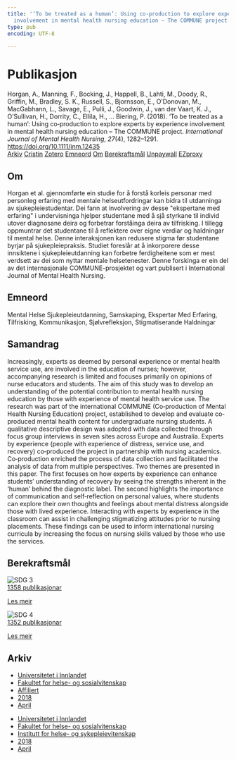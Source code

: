 ```yaml
---
title: '‘To be treated as a human’: Using co‐production to explore experts by experience
  involvement in mental health nursing education – The COMMUNE project.'
type: pub
encoding: UTF-8

---
```

<h1>Publikasjon</h1>
<article id="csl-bib-container-ZGB23QAG" class="csl-bib-container">
  <div class="csl-bib-body"> <div class="csl-entry">Horgan, A., Manning, F., Bocking, J., Happell, B., Lahti, M., Doody, R., Griffin, M., Bradley, S. K., Russell, S., Bjornsson, E., O’Donovan, M., MacGabhann, L., Savage, E., Pulli, J., Goodwin, J., van der Vaart, K. J., O’Sullivan, H., Dorrity, C., Ellila, H., … Biering, P. (2018). ‘To be treated as a human’: Using co‐production to explore experts by experience involvement in mental health nursing education – The COMMUNE project. <i>International Journal of Mental Health Nursing</i>, <i>27</i>(4), 1282–1291. <a href="https://doi.org/10.1111/inm.12435">https://doi.org/10.1111/inm.12435</a></div> </div>
  <div class="csl-bib-buttons">
    <a href="#taxonomy-article-ZGB23QAG" alt="archive" class="csl-bib-button">Arkiv</a>
    <a href="https://app.cristin.no/results/show.jsf?id=1578751" alt="Cristin" class="csl-bib-button">Cristin</a>
    <a href="http://zotero.org/groups/5881554/items/ZGB23QAG" alt="Zotero" class="csl-bib-button">Zotero</a>
    <a href="#keywords-article-ZGB23QAG" alt="keywords" class="csl-bib-button">Emneord</a>
    <a href="#about-article-ZGB23QAG" alt="about_pub" class="csl-bib-button">Om</a>
    <a href="#sdg-article-ZGB23QAG" alt="sdg" class="csl-bib-button">Berekraftsmål</a>
    <a href="https://onlinelibrary.wiley.com/doi/pdfdirect/10.1111/inm.12435" alt="Unpaywall" class="csl-bib-button">Unpaywall</a>
    <a href="https://onlinelibrary.wiley.com/doi/pdfdirect/10.1111/inm.12435" alt="EZproxy" class="csl-bib-button">EZproxy</a>
  </div>
  <div id="csl-bib-meta-container-ZGB23QAG"></div>
</article>
<div id="csl-bib-meta-ZGB23QAG" class="csl-bib-meta">
  <article id="about-article-ZGB23QAG" class="about_pub-article">
    <h1>Om</h1>
    Horgan et al. gjennomførte ein studie for å forstå korleis personar med personleg erfaring med mentale helseutfordringar kan bidra til utdanninga av sjukepleiestudentar. Dei fann at involvering av desse "ekspertane med erfaring" i undervisninga hjelper studentane med å sjå styrkane til individ utover diagnosane deira og forbetrar forståinga deira av tilfrisking. I tillegg oppmuntrar det studentane til å reflektere over eigne verdiar og haldningar til mental helse. Denne interaksjonen kan redusere stigma før studentane byrjar på sjukepleiepraksis. Studiet foreslår at å inkorporere desse innsiktene i sjukepleieutdanning kan forbetre ferdigheitene som er mest verdsett av dei som nyttar mentale helsetenester. Denne forskinga er ein del av det internasjonale COMMUNE-prosjektet og vart publisert i International Journal of Mental Health Nursing.
  </article>
  <article id="keywords-article-ZGB23QAG" class="keywords-article">
    <h1>Emneord</h1>
    Mental Helse Sjukepleieutdanning, Samskaping, Ekspertar Med Erfaring, Tilfrisking, Kommunikasjon, Sjølvrefleksjon, Stigmatiserande Haldningar
  </article>
  <article id="abstract-article-ZGB23QAG" class="abstract-article">
    <h1>Samandrag</h1>
    Increasingly, experts as deemed by personal experience or mental health service use, are involved in the education of nurses; however, accompanying research is limited and focuses primarily on opinions of nurse educators and students. The aim of this study was to develop an understanding of the potential contribution to mental health nursing education by those with experience of mental health service use. The research was part of the international COMMUNE (Co‐production of Mental Health Nursing Education) project, established to develop and evaluate co‐produced mental health content for undergraduate nursing students. A qualitative descriptive design was adopted with data collected through focus group interviews in seven sites across Europe and Australia. Experts by experience (people with experience of distress, service use, and recovery) co‐produced the project in partnership with nursing academics. Co‐production enriched the process of data collection and facilitated the analysis of data from multiple perspectives. Two themes are presented in this paper. The first focuses on how experts by experience can enhance students’ understanding of recovery by seeing the strengths inherent in the ‘human’ behind the diagnostic label. The second highlights the importance of communication and self‐reflection on personal values, where students can explore their own thoughts and feelings about mental distress alongside those with lived experience. Interacting with experts by experience in the classroom can assist in challenging stigmatizing attitudes prior to nursing placements. These findings can be used to inform international nursing curricula by increasing the focus on nursing skills valued by those who use the services.
  </article>
  <article id="sdg-article-ZGB23QAG" class="sdg-article">
    <h1>Berekraftsmål</h1>
    <div class="sdg-container"><div id="sdg3" class="sdg">
        <img src="{{< params subfolder >}}images/sdg/sdg03_nn.png" class="image" alt="SDG 3">
        <div class="sdg-overlay">
          <a href="/nn/archive/?key=?sdg=3#archive" class="sdg-publication-count"><span>1358</span> publikasjonar</a>
          <p><a href="https://fn.no/om-fn/fns-baerekraftsmaal/god-helse-og-livskvalitet?lang=nno-NO" class="sdg-read-more">Les meir</a></p>
        </div>
      </div> <div id="sdg4" class="sdg">
        <img src="{{< params subfolder >}}images/sdg/sdg04_nn.png" class="image" alt="SDG 4">
        <div class="sdg-overlay">
          <a href="/nn/archive/?key=?sdg=4#archive" class="sdg-publication-count"><span>1352</span> publikasjonar</a>
          <p><a href="https://fn.no/om-fn/fns-baerekraftsmaal/god-utdanning?lang=nno-NO" class="sdg-read-more">Les meir</a></p>
        </div>
      </div></div>
  </article>
  <article id="taxonomy-article-ZGB23QAG" class="taxonomy-article">
    <h1>Arkiv</h1>
    <ul>
      <li>
        <a href="/nn/archive/?key=3DCRN523">Universitetet i Innlandet</a>
      </li>
      <li>
        <a href="/nn/archive/?key=IDKFS3MX">Fakultet for helse- og sosialvitenskap</a>
      </li>
      <li>
        <a href="/nn/archive/?key=VD6VZ36D">Affiliert</a>
      </li>
      <li>
        <a href="/nn/archive/?key=87227ALI">2018</a>
      </li>
      <li>
        <a href="/nn/archive/?key=H9GLNITE">April</a>
      </li>
    </ul>
    <ul>
      <li>
        <a href="/nn/archive/?key=3DCRN523">Universitetet i Innlandet</a>
      </li>
      <li>
        <a href="/nn/archive/?key=IDKFS3MX">Fakultet for helse- og sosialvitenskap</a>
      </li>
      <li>
        <a href="/nn/archive/?key=GTV4ECMZ">Institutt for helse- og sykepleievitenskap</a>
      </li>
      <li>
        <a href="/nn/archive/?key=676HMQBA">2018</a>
      </li>
      <li>
        <a href="/nn/archive/?key=JSBENWRD">April</a>
      </li>
    </ul>
  </article>
</div>
